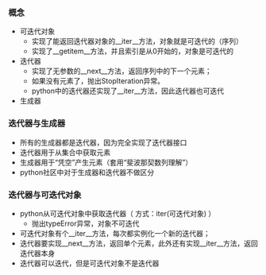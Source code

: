 ### 概念 ###
- 可迭代对象
    - 实现了能返回迭代器对象的__iter__方法，对象就是可迭代的（序列）
    - 实现了__getitem__方法，并且索引是从0开始的，对象是可迭代的
- 迭代器
    - 实现了无参数的__next__方法，返回序列中的下一个元素；
    - 如果没有元素了，抛出StopIteration异常。
    - python中的迭代器还实现了__iter__方法，因此迭代器也可迭代
- 生成器

### 迭代器与生成器 ###
- 所有的生成器都是迭代器，因为完全实现了迭代器接口
- 迭代器用于从集合中获取元素
- 生成器用于“凭空”产生元素（套用“斐波那契数列理解”）
- python社区中对于生成器和迭代器不做区分


### 迭代器与可迭代对象 ###
- python从可迭代对象中获取迭代器（ 方式：iter(可迭代对象) ）
    - 抛出typeError异常，对象不可迭代
- 可迭代对象有个__iter__方法，每次都实例化一个新的迭代器；
- 迭代器要实现__next__方法，返回单个元素，此外还有实现__iter__方法，返回迭代器本身
- 迭代器可以迭代，但是可迭代对象不是迭代器